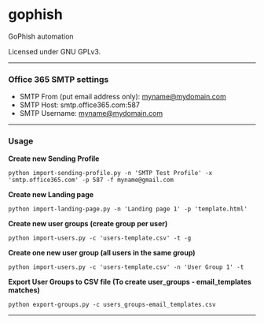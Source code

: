 # gophish

GoPhish automation

Licensed under GNU GPLv3.

---

### Office 365 SMTP settings

* SMTP From (put email address only): myname@mydomain.com
* SMTP Host: smtp.office365.com:587
* SMTP Username: myname@mydomain.com

---

### Usage

**Create new Sending Profile**

```python3
python import-sending-profile.py -n 'SMTP Test Profile' -x 'smtp.office365.com' -p 587 -f myname@gmail.com
```

**Create new Landing page**

```python3
python import-landing-page.py -n 'Landing page 1' -p 'template.html'
```

**Create new user groups (create group per user)**

```python3
python import-users.py -c 'users-template.csv' -t -g
```

**Create one new user group (all users in the same group)**

```python3
python import-users.py -c 'users-template.csv' -n 'User Group 1' -t
```

**Export User Groups to CSV file (To create user_groups - email_templates matches)**

```python3
python export-groups.py -c users_groups-email_templates.csv
```

---
